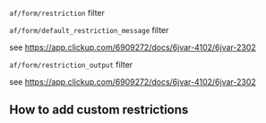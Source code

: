 
`af/form/restriction` filter

`af/form/default_restriction_message` filter

see https://app.clickup.com/6909272/docs/6jvar-4102/6jvar-2302

`af/form/restriction_output` filter

see https://app.clickup.com/6909272/docs/6jvar-4102/6jvar-2302

## How to add custom restrictions